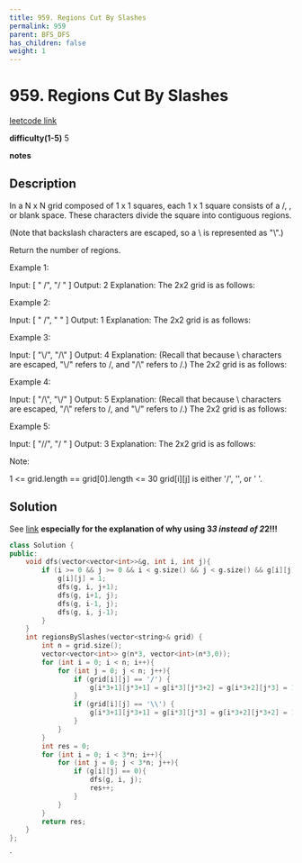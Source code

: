 ```yaml
---
title: 959. Regions Cut By Slashes
permalink: 959
parent: BFS_DFS
has_children: false
weight: 1
---
```

# 959. Regions Cut By Slashes
[leetcode link](https://leetcode.com/problems/regions-cut-by-slashes/)

**difficulty(1-5)** 
5

**notes**   


## Description
In a N x N grid composed of 1 x 1 squares, each 1 x 1 square consists of a /, \, or blank space.  These characters divide the square into contiguous regions.

(Note that backslash characters are escaped, so a \ is represented as "\\".)

Return the number of regions.

 

Example 1:

Input:
[
  " /",
  "/ "
]
Output: 2
Explanation: The 2x2 grid is as follows:

Example 2:

Input:
[
  " /",
  "  "
]
Output: 1
Explanation: The 2x2 grid is as follows:

Example 3:

Input:
[
  "\\/",
  "/\\"
]
Output: 4
Explanation: (Recall that because \ characters are escaped, "\\/" refers to \/, and "/\\" refers to /\.)
The 2x2 grid is as follows:

Example 4:

Input:
[
  "/\\",
  "\\/"
]
Output: 5
Explanation: (Recall that because \ characters are escaped, "/\\" refers to /\, and "\\/" refers to \/.)
The 2x2 grid is as follows:

Example 5:

Input:
[
  "//",
  "/ "
]
Output: 3
Explanation: The 2x2 grid is as follows:

 

Note:

1 <= grid.length == grid[0].length <= 30
grid[i][j] is either '/', '\', or ' '.

## Solution
See [link](https://leetcode.com/problems/regions-cut-by-slashes/discuss/205674/C%2B%2B-with-picture-DFS-on-upscaled-grid)
 **especially for the explanation of why using 3*3 instead of 2*2!!!**


```c++
class Solution {
public:
    void dfs(vector<vector<int>>&g, int i, int j){
        if (i >= 0 && j >= 0 && i < g.size() && j < g.size() && g[i][j] == 0) {
            g[i][j] = 1;
            dfs(g, i, j+1);
            dfs(g, i+1, j);
            dfs(g, i-1, j);
            dfs(g, i, j-1);
        }
    }
    int regionsBySlashes(vector<string>& grid) {
        int n = grid.size();
        vector<vector<int>> g(n*3, vector<int>(n*3,0));
        for (int i = 0; i < n; i++){
            for (int j = 0; j < n; j++){
                if (grid[i][j] == '/') {
                    g[i*3+1][j*3+1] = g[i*3][j*3+2] = g[i*3+2][j*3] = 1;
                }
                if (grid[i][j] == '\\') {
                    g[i*3+1][j*3+1] = g[i*3][j*3] = g[i*3+2][j*3+2] = 1;
                }
            }
        }
        int res = 0;
        for (int i = 0; i < 3*n; i++){
            for (int j = 0; j < 3*n; j++){
                if (g[i][j] == 0){
                    dfs(g, i, j);
                    res++;
                }
            }
        }
        return res;
    }
};
```

<!-- 
Default label
{: .label }

Blue label
{: .label .label-blue }

Stable
{: .label .label-green }

New release
{: .label .label-purple }

Coming soon
{: .label .label-yellow }

Deprecated
{: .label .label-red } -->
`